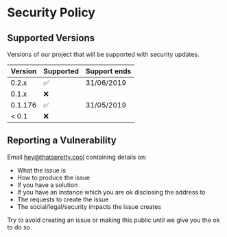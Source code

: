 # Security Policy

## Supported Versions

Versions of our project that will be supported with security updates.

| Version | Supported          | Support ends |
| ------- | ------------------ | ------------ |
| 0.2.x   | :white_check_mark: | 31/06/2019   |
| 0.1.x   | :x:                |              |
| 0.1.176 | :white_check_mark: | 31/05/2019   |
| < 0.1   | :x:                |              |

## Reporting a Vulnerability

Email [hey@thatspretty.cool](mailto:hey@thatspretty.cool) containing details on:
- What the issue is
- How to produce the issue
- If you have a solution
- If you have an instance which you are ok disclosing the address to
- The requests to create the issue
- The social/legal/security impacts the issue creates

Try to avoid creating an issue or making this public until we give you the ok to do so.
